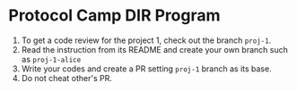 # Protocol Camp DIR Program

1. To get a code review for the project 1, check out the branch `proj-1`.
2. Read the instruction from its README and create your own branch such as `proj-1-alice`
3. Write your codes and create a PR setting `proj-1` branch as its base.
4. Do not cheat other's PR.
